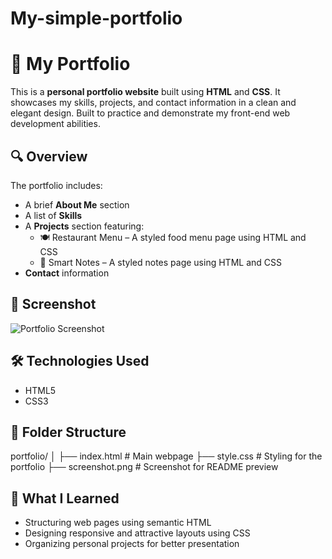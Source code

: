 # My-simple-portfolio
# 💼 My Portfolio

This is a **personal portfolio website** built using **HTML** and **CSS**. It showcases my skills, projects, and contact information in a clean and elegant design. Built to practice and demonstrate my front-end web development abilities.

## 🔍 Overview

The portfolio includes:
- A brief **About Me** section
- A list of **Skills**
- A **Projects** section featuring:
  - 🍽️ Restaurant Menu – A styled food menu page using HTML and CSS
  - 📝 Smart Notes – A styled notes page using HTML and CSS
- **Contact** information

## 📸 Screenshot

![Portfolio Screenshot](./screenshot.png)

## 🛠 Technologies Used

- HTML5
- CSS3

## 📁 Folder Structure

portfolio/
│
├── index.html # Main webpage
├── style.css # Styling for the portfolio
├── screenshot.png # Screenshot for README preview


## 🎯 What I Learned

- Structuring web pages using semantic HTML
- Designing responsive and attractive layouts using CSS
- Organizing personal projects for better presentation

